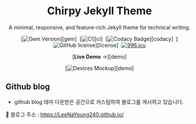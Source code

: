 <div align="center">

  # Chirpy Jekyll Theme

  A minimal, responsive, and feature-rich Jekyll theme for technical writing.

  [![Gem Version](https://img.shields.io/gem/v/jekyll-theme-chirpy?color=brightgreen)][gem]&nbsp;
  [![CI](https://github.com/cotes2020/jekyll-theme-chirpy/actions/workflows/ci.yml/badge.svg?branch=master&event=push)][ci]&nbsp;
  [![Codacy Badge](https://app.codacy.com/project/badge/Grade/4e556876a3c54d5e8f2d2857c4f43894)][codacy]&nbsp;
  [![GitHub license](https://img.shields.io/github/license/cotes2020/jekyll-theme-chirpy.svg)][license]&nbsp;
  [![996.icu](https://img.shields.io/badge/link-996.icu-%23FF4D5B.svg)](https://996.icu)

  [**Live Demo** →][demo]

  [![Devices Mockup](https://chirpy-img.netlify.app/commons/devices-mockup.png)][demo]

</div>

## Github blog 

- github blog 테마 다운받은 공간으로 커스텀하여 블로그를 게시하고 있습니다.

📌 블로그 주소 : https://LeeNaYoung240.github.io/
